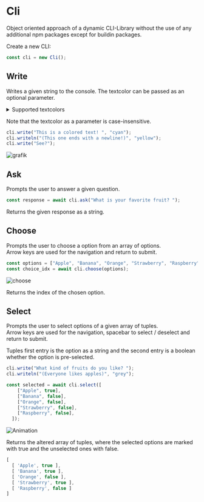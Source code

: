 # Cli
Object oriented approach of a dynamic CLI-Library without the use of any additional npm packages except for buildin packages.

Create a new CLI:
```typescript
const cli = new Cli();
```

Write
-
Writes a given string to the console. The textcolor can be passed as an optional parameter.

<details>
  <summary>Supported textcolors</summary>
  
  - Black
  - Blue
  - Green
  - Grey
  - Magenta
  - Red
  - White
  - Yellow
  - Reset ( Resets to the default CLI-Color ) 
</details>

Note that the textcolor as a parameter is case-insensitive.

```typescript
cli.write("This is a colored text! ", "cyan");
cli.writeln("(This one ends with a newline!)", "yellow");
cli.write("See?");
```
![grafik](https://user-images.githubusercontent.com/77332531/190852833-dee999bd-800e-43d3-8e62-8290855e5456.png)

Ask
-
Prompts the user to answer a given question.
```typescript
const response = await cli.ask("What is your favorite fruit? ");
```
Returns the given response as a string.

Choose
-
Prompts the user to choose a option from an array of options.\
Arrow keys are used for the navigation and return to submit.

```typescript
const options = ["Apple", "Banana", "Orange", "Strawberry", "Raspberry"];
const choice_idx = await cli.choose(options);
```

![choose](https://user-images.githubusercontent.com/77332531/190854994-944ebff8-9c13-44a2-ba91-1bcc440fb693.gif)

Returns the index of the chosen option.

Select
-
Prompts the user to select options of a given array of tuples.\
Arrow keys are used for the navigation, spacebar to select / deselect and return to submit.

Tuples first entry is the option as a string and the second entry is a boolean whether the option is pre-selected.

```typescript
cli.write("What kind of fruits do you like? ");
cli.writeln("(Everyone likes apples)", "grey");

const selected = await cli.select([
    ["Apple", true],
    ["Banana", false],
    ["Orange", false],
    ["Strawberry", false],
    ["Raspberry", false],
  ]);
```

![Animation](https://user-images.githubusercontent.com/77332531/190854128-5da7007c-d571-418d-9cff-d2bf118030f9.gif)

Returns the altered array of tuples, where the selected options are marked with true and the unselected ones with false.

```typescript
[
  [ 'Apple', true ],
  [ 'Banana', true ],
  [ 'Orange', false ],
  [ 'Strawberry', true ],
  [ 'Raspberry', false ]
]
```
